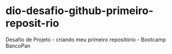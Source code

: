 # dio-desafio-github-primeiro-reposit-rio
Desafio de Projeto - criando meu primeiro repositório - Bootcamp BancoPan
